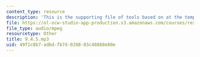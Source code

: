 ```yaml
---
content_type: resource
description: 'This is the supporting file of tools based on at the temple. '
file: https://ol-ocw-studio-app-production.s3.amazonaws.com/courses/res-21g-003-learning-chinese-a-foundation-course-in-mandarin-spring-2011/49f1c8b7adbdfb7d028803c40888e80e_9.4.5.mp3
file_type: audio/mpeg
resourcetype: Other
title: 9.4.5.mp3
uid: 49f1c8b7-adbd-fb7d-0288-03c40888e80e
---
```

